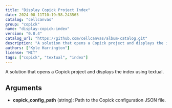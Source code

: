 ```yaml
---
title: "Display Copick Project Index"
date: 2024-08-11T10:19:58.243565
catalog: "cellcanvas"
group: "copick"
name: "display-copick-index"
version: "0.0.4"
catalog_url: "https://github.com/cellcanvas/album-catalog.git"
description: "A solution that opens a Copick project and displays the index using textual."
authors: ["Kyle Harrington"]
license: "MIT"
tags: ["copick", "textual", "index"]
---
```


A solution that opens a Copick project and displays the index using textual.

## Arguments

- **copick_config_path** (string): Path to the Copick configuration JSON file.

